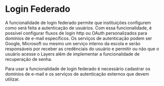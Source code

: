 # Login Federado

A funcionalidade de login federado permite que instituições configurem como será feita a autenticação de usuários. Com essa funcionalidade, é possível configurar fluxos de login http ou OAuth personalizados para domínios de e-mail específicos. Os serviços de autenticação podem ser Google, Microsoft ou mesmo um serviço interno da escola e serão responsáveis por receber as credênciais do usuário e permitir ou não que o usuário acesse o Layers além de implementar a funcionalidade de recuperação de senha.

Para usar a funcionalidade de login federado é necessário cadastrar os domínios de e-mail e os serviços de autenticação externos que devem utilizar.